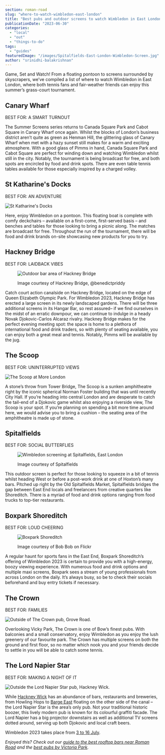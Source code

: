 ```yaml
---
section: roman-road
slug: "where-to-watch-wimbledon-east-london"
title: "Best pubs and outdoor screens to watch Wimbledon in East London"
publicationDate: "2023-06-30"
categories: 
  - "local"
  - "out"
  - "things-to-do"
tags: 
  - "guides"
featuredImage: "/images/Spitalfields-East-London-Wimbledon-Screen.jpg"
author: "srinidhi-balakrishnan"
---
```


Game, Set and Watch! From a floating pontoon to screens surrounded by skyscrapers, we’ve compiled a list of where to watch Wimbledon in East London, where both tennis fans and fair-weather friends can enjoy this summer’s grass-court tournament.

## Canary Wharf

BEST FOR: A SMART TURNOUT

The Summer Screens series returns to Canada Square Park and Cabot Square in Canary Wharf once again. Whilst the blocks of London’s business district aren’t quite as green as Henman Hill, the glittering glass of Canary Wharf when met with a hazy sunset still makes for a warm and exciting atmosphere. With a good glass of Pimms in hand, Canada Square Park and Cabot Square are perfect for winding down and watching Wimbledon whilst still in the city. Notably, the tournament is being broadcast for free, and both spots are encircled by food and drink spots. There are even table tennis tables available for those especially inspired by a charged volley.

## St Katharine's Docks

BEST FOR: AN ADVENTURE

![St Katharine's Docks](/images/St-Katharines-Docks-East-London-Wimbledon.jpg)

Here, enjoy Wimbledon on a pontoon. This floating boat is complete with comfy deckchairs – available on a first-come, first-served basis – and benches and tables for those looking to bring a picnic along. The matches are broadcast for free. Throughout the run of the tournament, there will be food and drink brands on-site showcasing new products for you to try.

## Hackney Bridge

BEST FOR: LAIDBACK VIBES

<figure>

![Outdoor bar area of Hackney Bridge](/images/Hackney-Bridge-East-London-Wimbledon.jpg)

<figcaption>

Image courtesy of Hackney Bridge, @benedictpriddy

</figcaption>

</figure>

Catch court action canalside on Hackney Bridge, located on the edge of Queen Elizabeth Olympic Park. For Wimbledon 2023, Hackney Bridge has erected a large screen in its newly landscaped gardens. There will be three additional screens in its Hangar Bar, so rest assured– if we find ourselves in the midst of an erratic downpour, we can continue to indulge in a heady Novak Djokovic-Carlos Alcaraz rivalry. Hackney Bridge makes for the perfect evening meeting spot: the space is home to a plethora of international food and drink traders, so with plenty of seating available, you can enjoy both a great meal and tennis. Notably, Pimms will be available by the jug.

## The Scoop

BEST FOR: UNINTERRUPTED VIEWS

![The Scoop at More London](/images/The-Scoop-East-London-Wimbledon.jpg)

A stone’s throw from Tower Bridge, The Scoop is a sunken amphitheatre right by the iconic spherical Norman Foster building that was until recently City Hall. If you’re heading into central London and are desperate to catch the tail-end of a Djokovic game whilst also enjoying a riverside view, The Scoop is your spot. If you’re planning on spending a bit more time around here, we would advise you to bring a cushion – the seating area of the amphitheatre is made up of stone.

## Spitalfields

BEST FOR: SOCIAL BUTTERFLIES

<figure>

![Wimbledon screening at Spitalfields, East London](/images/Spitalfields-Wimbledon-East-London.jpg)

<figcaption>

Image courtesy of Spitalfields

</figcaption>

</figure>

This outdoor screen is perfect for those looking to squeeze in a bit of tennis whilst heading West or before a post-work drink at one of Hoxton’s many bars. Pitched up right by the Old Spitalfields Market, Spitalfields bridges the gap between East End locals and freelancers from creative quarters like Shoreditch. There is a myriad of food and drink options ranging from food trucks to top-tier restaurants.

## Boxpark Shoreditch

BEST FOR: LOUD CHEERING

<figure>

![Boxpark Shoreditch](/images/Boxpark-Shoreditch-East-London-Wimbledon.jpg)

<figcaption>

Image courtesy of Bob Bob on Flickr

</figcaption>

</figure>

A regular haunt for sports fans in the East End, Boxpark Shoreditch’s offering of Wimbledon 2023 is certain to provide you with a high-energy, boozy viewing experience. With numerous food and drink options and multiple maxi screens, Boxpark sees a stream of young professionals from across London on the daily. It’s always busy, so be to check their socials beforehand and buy entry tickets if necessary.

## The Crown

BEST FOR: FAMILIES

![Outside of The Crown pub, Grove Road.](/images/CROWN-NEW.jpg)

Overlooking Vicky Park, The Crown is one of Bow’s finest pubs. With balconies and a small conservatory, enjoy Wimbledon as you enjoy the lush greenery of our favourite park. The Crown has multiple screens on both the ground and first floor, so no matter which nook you and your friends decide to settle in you will be able to catch some tennis.

## The Lord Napier Star

BEST FOR: MAKING A NIGHT OF IT

![Outside the Lord Napier Star pub, Hackney Wick.](/images/Outside-lord-napier-edited-1024x683.jpg)

While [Hackney Wick](https://romanroadlondon.com/hackney-wick-bars-restaurants-raves/) has an abundance of bars, restaurants and breweries, from Howling Hops to [Barge East](https://romanroadlondon.com/barge-east-restaurant-hackney-wick/) floating on the other side of the canal – the Lord Napier Star is the area’s only pub. Not your traditional historic boozer, this lively modern pub is known for its colourful graffiti facade. The Lord Napier has a big projector downstairs as well as additional TV screens dotted around, serving up both Djokovic and local craft beers.

Wimbledon 2023 takes place from [3 to 16 July](https://www.bbc.co.uk/sport/tennis/65950710).

_Enjoyed this? Check out our [guide to the best rooftop bars near Roman Road](https://romanroadlondon.com/best-rooftop-bars-east-end/) and the [best pubs by Victoria Park](https://romanroadlondon.com/best-pubs-victoria-park-east-london/)._


